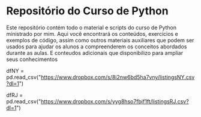 # Repositório do Curso de Python
Este repositório contém todo o material e scripts do curso de Python ministrado por mim. Aqui você encontrará os conteúdos, exercícios e exemplos de código, assim como outros materiais auxiliares que podem ser usados para ajudar os alunos a compreenderem os conceitos abordados durante as aulas. E conteudos adicionais que disponibilizo para ampliar seus conhecimentos

dfNY = pd.read_csv("https://www.dropbox.com/s/8i2nw6bd5ha7vny/listingsNY.csv?dl=1")

dfRJ = pd.read_csv("https://www.dropbox.com/s/yyg8hso7fbjf1ft/listingsRJ.csv?dl=1")

